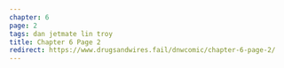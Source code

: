 ```yaml
---
chapter: 6
page: 2
tags: dan jetmate lin troy
title: Chapter 6 Page 2
redirect: https://www.drugsandwires.fail/dnwcomic/chapter-6-page-2/
---
```

